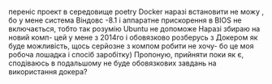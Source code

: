 переніс проект в середовище  poetry
Docker наразі встановити не можу , бо у мене система Віндовс -8.1 і аппаратне прискорення в BIOS не включається, тобто так розумію Ubuntu не допоможе
Наразі збираю на новий комп- цей у мене з 2014го  і обовязково розберусь з Докером як буде можливість, щось серйозне з компом робити не хочу- бо це моя робоча лошадка і спосіб заробітку)
Пропоную, прийняти поки як є, сподіваюсь в подальшому не буде обовязкових завдань на використання докера?
